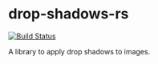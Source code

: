 # drop-shadows-rs
[![Build Status](https://travis-ci.org/DomWilliams0/drop-shadows-rs.svg?branch=master)](https://travis-ci.org/DomWilliams0/drop-shadows-rs)

A library to apply drop shadows to images.

